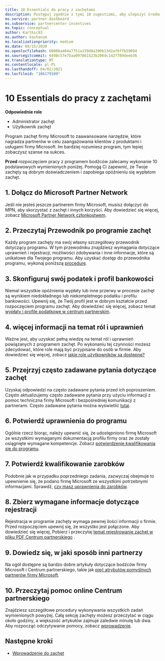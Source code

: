 ```yaml
---
title: 10 Essentials do pracy z zachętami
description: Postępuj zgodnie z tymi 10 sugestiami, aby ulepszyć środowisko programu zachęty i otrzymywać wypłaty.
ms.service: partner-dashboard
ms.subservice: partnercenter-incentives
ms.topic: conceptual
author: Karthic83
ms.author: kashanum
ms.localizationpriority: medium
ms.date: 09/15/2020
ms.openlocfilehash: 6000ba464a7751a159d8a390b13d2af6ffb59894
ms.sourcegitcommit: 6498c57e75aa097861523b206dc142f789deeb36
ms.translationtype: MT
ms.contentlocale: pl-PL
ms.lasthandoff: 04/02/2021
ms.locfileid: "106179109"
---
```

# <a name="the-10-essentials-for-working-with-incentives"></a>10 Essentials do pracy z zachętami

**Odpowiednie role**

- Administrator zachęt
- Użytkownik zachęt

Program zachęt firmy Microsoft to zaawansowane narzędzie, które nagradza partnerów w celu zaangażowania klientów z produktami i usługami firmy Microsoft. Im bardziej rozumiesz program, tym lepiej zobaczysz szanse na sukces.

**Przed** rozpoczęciem pracy z programem bodźców zalecamy wykonanie 10 podstawowych wymienionych poniżej. Pomogą Ci zapewnić, że Twoje zachęty są dobrym doświadczeniem i zapobiega opóźnieniu się wypłatom zachęt.

## <a name="1-join-the-microsoft-partner-network"></a>1. Dołącz do Microsoft Partner Network

Jeśli nie jesteś jeszcze partnerem firmy Microsoft, musisz dołączyć do MPN, aby skorzystać z zachęt i innych korzyści. Aby dowiedzieć się więcej, zobacz [Microsoft Partner Network członkostwem](https://partner.microsoft.com/membership).

## <a name="2-read-your-incentives-program-guide"></a>2. Przeczytaj Przewodnik po programie zachęt

Każdy program zachęty ma swój własny szczegółowy przewodnik dotyczący programu. W tym przewodniku znajdziesz wymagania dotyczące uprawnień i rejestracji, możliwości zdobywania i inne informacje, które są unikatowe dla Twojego programu. Aby uzyskać dostęp do przewodnika programu, wykonaj poniższą [procedurę](incentives-determined-your-program-eligibility.md#determining-your-program-eligibility).

## <a name="3-set-up-your-tax-and-banking-profile"></a>3. Skonfiguruj swój podatek i profil bankowości

Niemal wszystkie opóźnienia wypłaty lub inne przerwy w procesie zachęt są wynikiem niedokładnego lub niekompletnego podatku i profilu bankowości. Upewnij się, że Twój profil jest w dobrym kształcie przed rozpoczęciem programu zachęt. Aby dowiedzieć się więcej, zobacz temat [wypłaty i profile podatkowe w centrum partnerskim](incentives-create-and-manage-your-payout-and-tax-profiles.md).

## <a name="4-learn-about-roles-and-permissions"></a>4. więcej informacji na temat ról i uprawnień

Ważne jest, aby uzyskać pełną wiedzę na temat ról i uprawnień powiązanych z programem zachęt. Po wykonaniu tej czynności możesz zdecydować, które role mają być przypisane do osób w firmie. Aby dowiedzieć się więcej, zobacz [jakie role użytkowników są dostępne?](incentives-faq.md#what-user-roles-are-available)

## <a name="5-review-the-incentives-faq"></a>5. Przejrzyj często zadawane pytania dotyczące zachęt

Uzyskaj odpowiedzi na często zadawane pytania przed ich poproszeniem. Często aktualizujemy często zadawane pytania przy użyciu informacji z pomoc techniczna firmy Microsoft i bezpośredniej komunikacji z partnerami. Często zadawane pytania można wyświetlić [tutaj](incentives-faq.md).

## <a name="6-confirm-your-program-eligibility"></a>6. Potwierdź uprawnienia do programu

Ogólnie rzecz biorąc, należy upewnić się, że udostępniono firmę Microsoft ze wszystkimi wymaganymi dokumentacją profilu firmy oraz że zostały osiągnięte wymagane kompetencje. Zobacz [potwierdzenie kwalifikowania się do programu](incentives-determined-your-program-eligibility.md).

## <a name="7-confirm-your-earnings-eligibility"></a>7. Potwierdź kwalifikowanie zarobków

Podobnie jak w przypadku poprzedniego zadania, zazwyczaj obejmuje to upewnienie się, że podano firmę Microsoft ze wszystkimi potrzebnymi informacjami. Sprawdź, [czy masz uprawnienia do zarobków](incentives-confirm-your-earnings-eligibility.md).

## <a name="8-gather-the-necessary-enrollment-information"></a>8. Zbierz wymagane informacje dotyczące rejestracji

Rejestracja w programie zachęty wymaga pewnej ilości informacji o firmie. Przed rozpoczęciem upewnij się, że wszystko jest połączone. Aby dowiedzieć się więcej, Pobierz i przeczytaj [temat rejestrowanie zachęt w pliku PDF Centrum partnerskiego](https://assetsprod.microsoft.com/partner-center-incentives-enrollment.pdf) .

## <a name="9-learn-how-other-partners-do-it"></a>9. Dowiedz się, w jaki sposób inni partnerzy

Na ogół dostępne są bardzo dobre artykuły dotyczące bodźców firmy Microsoft i Centrum partnerskiego, takie jak [pięć atrybutów pomyślnych partnerów firmy Microsoft](https://www.microsoft.com/en-us/us-partner-blog/2019/08/29/the-five-attributes-of-successful-microsoft-partners/).

## <a name="10-read-the-partner-center-online-help"></a>10. Przeczytaj pomoc online Centrum partnerskiego

Znajdziesz szczegółowe procedury wykonywania wszystkich zadań wymienionych powyżej. Całą sekcję zachęty możesz przeczytać w ciągu około godziny, a większość artykułów zajmuje zaledwie minutę lub dwa. Aby rozpocząć odczytywanie pomocy, zobacz [wprowadzenie](incentives-get-started-intro.md).

## <a name="next-steps"></a>Następne kroki

- [Wprowadzenie do zachęt](incentives-get-started-intro.md)

